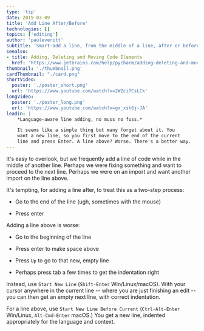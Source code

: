 ```yaml
---
type: 'tip'
date: 2019-03-09
title: 'Add Line After/Before'
technologies: []
topics: ['editing']
author: 'pauleveritt'
subtitle: 'Smart-add a line, from the middle of a line, after or before the current line.'
seealso:
- title: Adding, Deleting and Moving Code Elements
  href: 'https://www.jetbrains.com/help/pycharm/adding-deleting-and-moving-lines.html'
thumbnail: './thumbnail.png'
cardThumbnail: "./card.png"
shortVideo:
  poster: './poster_short.png'
  url: 'https://www.youtube.com/watch?v=2WZciTCsLCk'
longVideo:
  poster: './poster_long.png'
  url: 'https://www.youtube.com/watch?v=gx_xsh6j-JA'
leadin: |
    *Language-aware line adding, no muss no fuss.*    

    It seems like a simple thing but many forget about it. You 
    want a new line, so you first move to the end of the current 
    line and press Enter. A line above? Worse. There's a better way.
---
```


It's easy to overlook, but we frequently add a line of code while in the 
middle of another line. Perhaps we were fixing something and want to 
proceed to the next line. Perhaps we were on an import and want another 
import on the line above.

It's tempting, for adding a line after, to treat this as a two-step process:

- Go to the end of the line (ugh, sometimes with the mouse)

- Press enter

Adding a line above is worse:

- Go to the beginning of the line

- Press enter to make space above

- Press `Up` to go to that new, empty line

- Perhaps press tab a few times to get the indentation right

Instead, use `Start New Line` (`Shift-Enter` Win/Linux/macOS). With your 
cursor anywhere in the current line -- where you are just finishing an 
edit -- you can then get an empty next line, with correct indentation.

For a line above, use 
`Start New Line Before Current` (`Ctrl-Alt-Enter` Win/Linux, 
`Alt-Cmd-Enter` macOS.) You get a new line, indented appropriately for the 
language and context.
